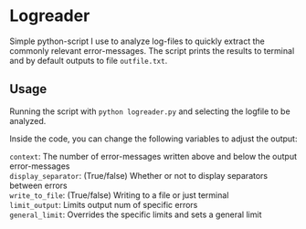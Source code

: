 # Logreader
Simple python-script I use to analyze log-files to quickly extract the commonly relevant error-messages. The script prints the results to terminal and by default outputs to file `outfile.txt`.

## Usage
Running the script with `python logreader.py` and selecting the logfile to be analyzed.

Inside the code, you can change the following variables to adjust the output:

`context`:             The number of error-messages written above and below the output error-messages  
`display_separator`:   (True/false) Whether or not to display separators between errors  
`write_to_file`:       (True/false) Writing to a file or just terminal  
`limit_output`:        Limits output num of specific errors  
`general_limit`:       Overrides the specific limits and sets a general limit